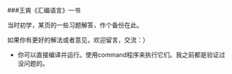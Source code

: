 ###王爽《汇编语言》一书

当时初学，某页的一些习题解答，作个备份在此。

如果你有更好的解法或者意见，欢迎留言，交流：）


* 你可以直接编译并运行。使用command程序来执行它们。我之前都是验证过没问题的。
